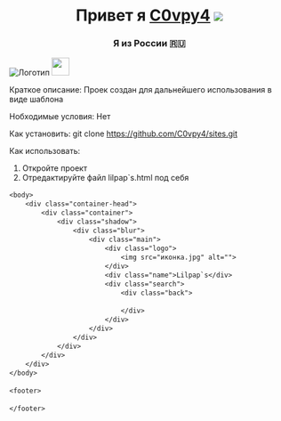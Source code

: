 <h1 align="center">Привет я <a href="https://github.com/C0vpy4" target="_blank">C0vpy4</a> 
<img src="https://github.com/blackcater/blackcater/raw/main/images/Hi.gif" height="32"/></h1>
<h3 align="center">Я из России 🇷🇺</h3>

![Логотип](https://s9.travelask.ru/uploads/post/000/025/923/main_image/full-2af6fc8c8210d9ac04b6f99f426b45bd.jpg "Логотип Github")
<img height="32" width="32" src="https://cdn.jsdelivr.net/npm/simple-icons@v8/icons/simpleicons.svg" />

Краткое описание:
Проек создан для дальнейшего использования в виде шаблона

Нобходимые условия:
 Нет
 
 Как установить:
  git clone https://github.com/C0vpy4/sites.git
 
 Как использовать:
  1. Откройте проект
  2. Отредактируйте файл lilpap`s.html под себя
<!DOCTYPE html>
<html lang="ru">
    <head>
        <link rel="stylesheet" type="text/css" href="styles.css">
    </head>

    <body>
        <div class="container-head">
            <div class="container">
                <div class="shadow">
                    <div class="blur">
                        <div class="main">
                            <div class="logo">
                                <img src="иконка.jpg" alt="">
                            </div>
                            <div class="name">Lilpap`s</div>
                            <div class="search">
                                <div class="back">
                                    
                                </div>
                            </div>
                        </div>
                    </div>
                </div>
            </div>
        </div>
    </body>

    <footer>

    </footer>


</html>






